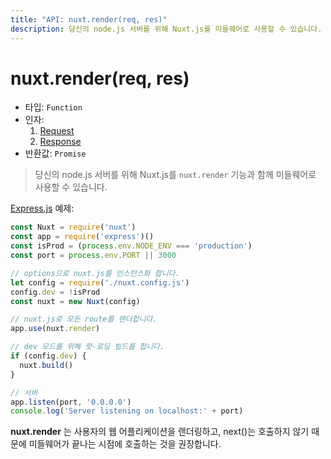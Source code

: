 ```yaml
---
title: "API: nuxt.render(req, res)"
description: 당신의 node.js 서버를 위해 Nuxt.js를 미들웨어로 사용할 수 있습니다.
---
```


# nuxt.render(req, res)

- 타입: `Function`
- 인자:
  1. [Request](https://nodejs.org/api/http.html#http_class_http_incomingmessage)
  2. [Response](https://nodejs.org/api/http.html#http_class_http_serverresponse)
- 반환값: `Promise`

> 당신의 node.js 서버를 위해 Nuxt.js를 `nuxt.render` 기능과 함께 미들웨어로 사용할 수 있습니다.

[Express.js](https://github.com/expressjs/express) 예제:
```js
const Nuxt = require('nuxt')
const app = require('express')()
const isProd = (process.env.NODE_ENV === 'production')
const port = process.env.PORT || 3000

// options으로 nuxt.js를 인스턴스화 합니다.
let config = require('./nuxt.config.js')
config.dev = !isProd
const nuxt = new Nuxt(config)

// nuxt.js로 모든 route를 랜더합니다.
app.use(nuxt.render)

// dev 모드를 위해 핫-로딩 빌드를 합니다.
if (config.dev) {
  nuxt.build()
}

// 서버
app.listen(port, '0.0.0.0')
console.log('Server listening on localhost:' + port)
```

<div class="Alert">

**nuxt.render** 는 사용자의 웹 어플리케이션을 랜더링하고, next()는 호출하지 않기 때문에 미들웨어가 끝나는 시점에 호출하는 것을 권장합니다.

</div>

